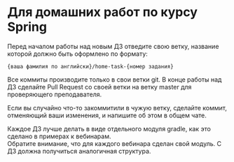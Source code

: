 # Для домашних работ по курсу Spring


Перед началом работы над новым ДЗ отведите свою ветку, название которой должно быть оформлено по формату:

```
{ваша фамилия по английски}/home-task-{номер задания}
```

Все коммиты производите только в свои ветки git. В конце работы над ДЗ сделайте Pull Request со своей ветки на ветку master для проверяющего преподавателя.

Если вы случайно что-то закоммитили в чужую ветку, сделайте коммит, отменяющий ваши изменения, и напишите об этом в общем чате.

Каждое ДЗ лучше делать в виде отдельного модуля gradle, как это сделано в примерах к вебинарам.\
Обратите внимание, что для каждого вебинара сделан свой модуль. С ДЗ должна получиться аналогичная структура.
